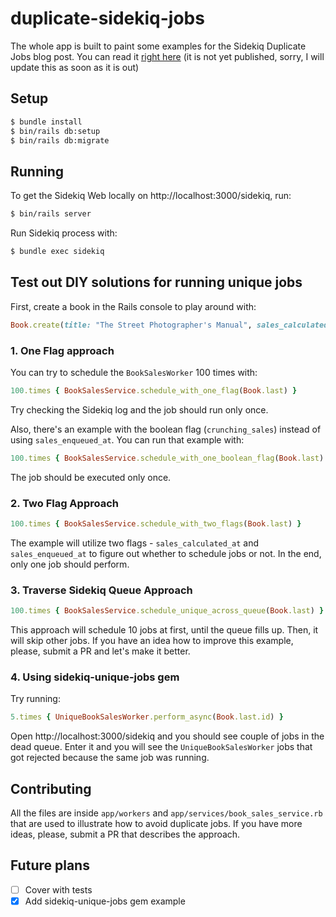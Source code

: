 # duplicate-sidekiq-jobs

The whole app is built to paint some examples for the Sidekiq Duplicate Jobs
blog post. You can read it [right here](TODO) (it is not yet published,
sorry, I will update this as soon as it is out)

## Setup

```bash
$ bundle install
$ bin/rails db:setup
$ bin/rails db:migrate
```

## Running

To get the Sidekiq Web locally on http://localhost:3000/sidekiq, run:

```bash
$ bin/rails server
```

Run Sidekiq process with:

```bash
$ bundle exec sidekiq
```

## Test out DIY solutions for running unique jobs

First, create a book in the Rails console to play around with:

```rb
Book.create(title: "The Street Photographer's Manual", sales_calculated_at: Time.now, sales_enqueued_at: 15.minutes.ago)
```

### 1. One Flag approach

You can try to schedule the `BookSalesWorker` 100 times with:

```rb
100.times { BookSalesService.schedule_with_one_flag(Book.last) }
```

Try checking the Sidekiq log and the job should run only once.

Also, there's an example with the boolean flag (`crunching_sales`) instead of using `sales_enqueued_at`. You can run that example with:

```rb
100.times { BookSalesService.schedule_with_one_boolean_flag(Book.last) }
```

The job should be executed only once.

### 2. Two Flag Approach

```rb
100.times { BookSalesService.schedule_with_two_flags(Book.last) }
```

The example will utilize two flags - `sales_calculated_at` and
`sales_enqueued_at` to figure out whether to schedule jobs or not. In the
end, only one job should perform.

### 3. Traverse Sidekiq Queue Approach

```rb
100.times { BookSalesService.schedule_unique_across_queue(Book.last) }
```

This approach will schedule 10 jobs at first, until the queue fills up. Then,
it will skip other jobs. If you have an idea how to improve this example,
please, submit a PR and let's make it better.

### 4. Using sidekiq-unique-jobs gem

Try running:

```rb
5.times { UniqueBookSalesWorker.perform_async(Book.last.id) }
```

Open http://localhost:3000/sidekiq and you should see couple of jobs in the
dead queue. Enter it and you will see the `UniqueBookSalesWorker` jobs that
got rejected because the same job was running.

## Contributing

All the files are inside `app/workers` and `app/services/book_sales_service.rb`
that are used to illustrate how to avoid duplicate jobs. If you have more ideas, please,
submit a PR that describes the approach.

## Future plans

- [ ] Cover with tests
- [x] Add sidekiq-unique-jobs gem example
